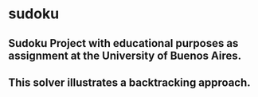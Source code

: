 # sudoku

## Sudoku Project with educational purposes as assignment at the University of Buenos Aires.
## This solver illustrates a backtracking approach.
